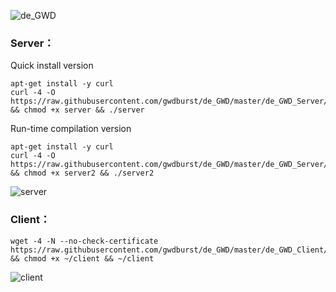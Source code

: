 ![de_GWD](https://i.loli.net/2019/06/05/5cf78011df0b260138.png)


### Server：
Quick install version
```
apt-get install -y curl
curl -4 -O https://raw.githubusercontent.com/gwdburst/de_GWD/master/de_GWD_Server/server && chmod +x server && ./server
```

Run-time compilation version
```
apt-get install -y curl
curl -4 -O https://raw.githubusercontent.com/gwdburst/de_GWD/master/de_GWD_Server/server2 && chmod +x server2 && ./server2
```

![server](https://i.loli.net/2019/06/07/5cfa3c9154f3157603.png)

### Client：
```
wget -4 -N --no-check-certificate https://raw.githubusercontent.com/gwdburst/de_GWD/master/de_GWD_Client/client && chmod +x ~/client && ~/client
```
![client](https://i.loli.net/2019/06/06/5cf80b8da7ed137743.png)